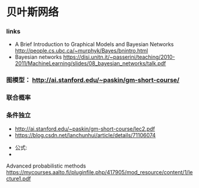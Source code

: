 # 贝叶斯网络

### links
* A Brief Introduction to Graphical Models and Bayesian Networks  http://people.cs.ubc.ca/~murphyk/Bayes/bnintro.html
* Bayesian networks https://disi.unitn.it/~passerini/teaching/2010-2011/MachineLearning/slides/08_bayesian_networks/talk.pdf
### 图模型： http://ai.stanford.edu/~paskin/gm-short-course/
### 联合概率
### 条件独立
* http://ai.stanford.edu/~paskin/gm-short-course/lec2.pdf
* https://blog.csdn.net/lanchunhui/article/details/71106074
- 公式:
- 
Advanced probabilistic methods
https://mycourses.aalto.fi/pluginfile.php/417905/mod_resource/content/1/lecture1.pdf


